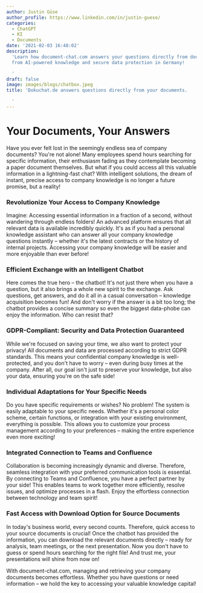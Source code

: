 ```yaml
---
author: Justin Güse
author_profile: https://www.linkedin.com/in/justin-guese/
categories:
  - ChatGPT
  - KI
  - Documents
date: '2021-02-03 16:48:02'
description:
  'Learn how document-chat.com answers your questions directly from documents.  Benefit
  from AI-powered knowledge and secure data protection in Germany!

  '
draft: false
image: images/blogs/chatbox.jpeg
title: 'Dokuchat.de answers questions directly from your documents.

  '
---
```


# Your Documents, Your Answers

Have you ever felt lost in the seemingly endless sea of company documents? You're not alone! Many employees spend hours searching for specific information, their enthusiasm fading as they contemplate becoming a paper document themselves. But what if you could access all this valuable information in a lightning-fast chat? With intelligent solutions, the dream of instant, precise access to company knowledge is no longer a future promise, but a reality!

### Revolutionize Your Access to Company Knowledge

Imagine: Accessing essential information in a fraction of a second, without wandering through endless folders! An advanced platform ensures that all relevant data is available incredibly quickly. It's as if you had a personal knowledge assistant who can answer all your company knowledge questions instantly – whether it's the latest contracts or the history of internal projects. Accessing your company knowledge will be easier and more enjoyable than ever before!

### Efficient Exchange with an Intelligent Chatbot

Here comes the true hero – the chatbot! It's not just there when you have a question, but it also brings a whole new spirit to the exchange. Ask questions, get answers, and do it all in a casual conversation – knowledge acquisition becomes fun! And don't worry if the answer is a bit too long; the chatbot provides a concise summary so even the biggest data-phobe can enjoy the information. Who can resist that?

### GDPR-Compliant: Security and Data Protection Guaranteed

While we're focused on saving your time, we also want to protect your privacy! All documents and data are processed according to strict GDPR standards. This means your confidential company knowledge is well-protected, and you don't have to worry – even during busy times at the company. After all, our goal isn't just to preserve your knowledge, but also your data, ensuring you're on the safe side!

### Individual Adaptations for Your Specific Needs

Do you have specific requirements or wishes? No problem! The system is easily adaptable to your specific needs. Whether it's a personal color scheme, certain functions, or integration with your existing environment, everything is possible. This allows you to customize your process management according to your preferences – making the entire experience even more exciting!

### Integrated Connection to Teams and Confluence

Collaboration is becoming increasingly dynamic and diverse. Therefore, seamless integration with your preferred communication tools is essential. By connecting to Teams and Confluence, you have a perfect partner by your side! This enables teams to work together more efficiently, resolve issues, and optimize processes in a flash. Enjoy the effortless connection between technology and team spirit!

### Fast Access with Download Option for Source Documents

In today's business world, every second counts. Therefore, quick access to your source documents is crucial! Once the chatbot has provided the information, you can download the relevant documents directly – ready for analysis, team meetings, or the next presentation. Now you don't have to guess or spend hours searching for the right file! And trust me, your presentations will shine from now on!

With document-chat.com, managing and retrieving your company documents becomes effortless. Whether you have questions or need information – we hold the key to accessing your valuable knowledge capital!
